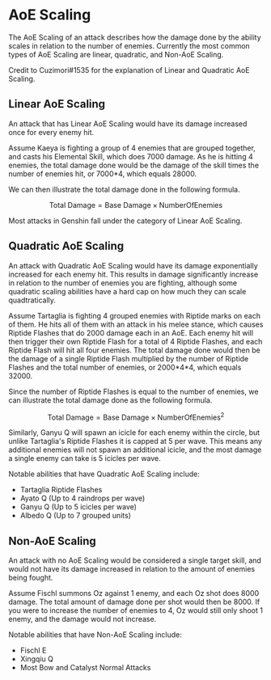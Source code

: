 # AoE Scaling

The AoE Scaling of an attack describes how the damage done by the ability scales in relation to the number of enemies. Currently the most common types of AoE Scaling are linear, quadratic, and Non-AoE Scaling.

Credit to Cuzimori\#1535 for the explanation of Linear and Quadratic AoE Scaling.

## Linear AoE Scaling
An attack that has Linear AoE Scaling would have its damage increased once for every enemy hit. 

Assume Kaeya is fighting a group of 4 enemies that are grouped together, and casts his Elemental Skill, which does 7000 damage. As he is hitting 4 enemies, the total damage done would be the damage of the skill times the number of enemies hit, or 7000\*4, which equals 28000.

We can then illustrate the total damage done in the following formula.

$$
\text{Total Damage} = \text{Base Damage} \times \text{NumberOfEnemies}
$$

Most attacks in Genshin fall under the category of Linear AoE Scaling.

## Quadratic AoE Scaling
An attack with Quadratic AoE Scaling would have its damage exponentially increased for each enemy hit. This results in damage significantly increase in relation to the number of enemies you are fighting, although some quadratic scaling abilities have a hard cap on how much they can scale quadtratically.

Assume Tartaglia is fighting 4 grouped enemies with Riptide marks on each of them. He hits all of them with an attack in his melee stance, which causes Riptide Flashes that do 2000 damage each in an AoE. Each enemy hit will then trigger their own Riptide Flash for a total of 4 Riptide Flashes, and each Riptide Flash will hit all four enemies. The total damage done would then be the damage of a single Riptide Flash multiplied by the number of Riptide Flashes and the total number of enemies, or 2000\*4\*4, which equals 32000.

Since the number of Riptide Flashes is equal to the number of enemies, we can illustrate the total damage done as the following formula.

$$
\text{Total Damage} = \text{Base Damage} \times \text{NumberOfEnemies}^{2}
$$

Similarly, Ganyu Q will spawn an icicle for each enemy within the circle, but unlike Tartaglia's Riptide Flashes it is capped at 5 per wave. This means any additional enemies will not spawn an additional icicle, and the most damage a single enemy can take is 5 icicles per wave.

Notable abilities that have Quadratic AoE Scaling include:
  * Tartaglia Riptide Flashes
  * Ayato Q (Up to 4 raindrops per wave)
  * Ganyu Q (Up to 5 icicles per wave)
  * Albedo Q (Up to 7 grouped units)

## Non-AoE Scaling
An attack with no AoE Scaling would be considered a single target skill, and would not have its damage increased in relation to the amount of enemies being fought.

Assume Fischl summons Oz against 1 enemy, and each Oz shot does 8000 damage. The total amount of damage done per shot would then be 8000. If you were to increase the number of enemies to 4, Oz would still only shoot 1 enemy, and the damage would not increase.

Notable abilities that have Non-AoE Scaling include:
  * Fischl E
  * Xingqiu Q
  * Most Bow and Catalyst Normal Attacks
  
